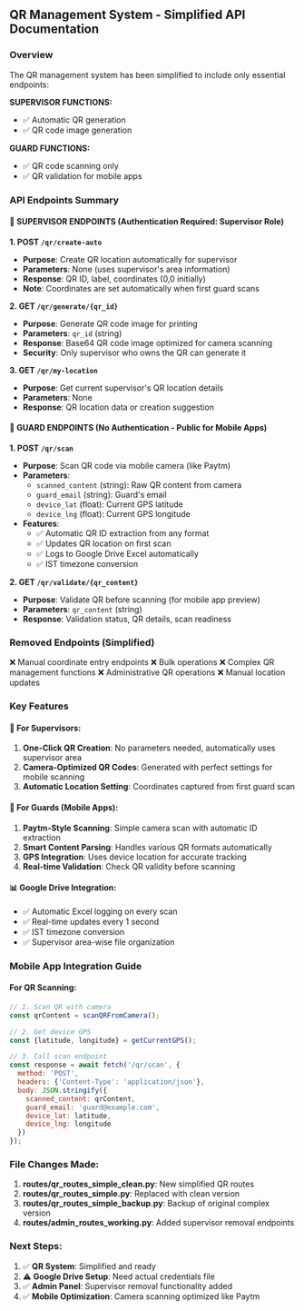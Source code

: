 ## QR Management System - Simplified API Documentation

### Overview
The QR management system has been simplified to include only essential endpoints:

**SUPERVISOR FUNCTIONS:**
- ✅ Automatic QR generation 
- ✅ QR code image generation 

**GUARD FUNCTIONS:**
- ✅ QR code scanning only
- ✅ QR validation for mobile apps

### API Endpoints Summary

#### 🔧 **SUPERVISOR ENDPOINTS** (Authentication Required: Supervisor Role)

**1. POST `/qr/create-auto`**
- **Purpose**: Create QR location automatically for supervisor
- **Parameters**: None (uses supervisor's area information)
- **Response**: QR ID, label, coordinates (0,0 initially)
- **Note**: Coordinates are set automatically when first guard scans

**2. GET `/qr/generate/{qr_id}`**
- **Purpose**: Generate QR code image for printing
- **Parameters**: `qr_id` (string)
- **Response**: Base64 QR code image optimized for camera scanning
- **Security**: Only supervisor who owns the QR can generate it

**3. GET `/qr/my-location`**
- **Purpose**: Get current supervisor's QR location details
- **Parameters**: None
- **Response**: QR location data or creation suggestion

#### 📱 **GUARD ENDPOINTS** (No Authentication - Public for Mobile Apps)

**1. POST `/qr/scan`**
- **Purpose**: Scan QR code via mobile camera (like Paytm)
- **Parameters**: 
  - `scanned_content` (string): Raw QR content from camera
  - `guard_email` (string): Guard's email
  - `device_lat` (float): Current GPS latitude
  - `device_lng` (float): Current GPS longitude
- **Features**:
  - ✅ Automatic QR ID extraction from any format
  - ✅ Updates QR location on first scan
  - ✅ Logs to Google Drive Excel automatically
  - ✅ IST timezone conversion

**2. GET `/qr/validate/{qr_content}`**
- **Purpose**: Validate QR before scanning (for mobile app preview)
- **Parameters**: `qr_content` (string)
- **Response**: Validation status, QR details, scan readiness

### Removed Endpoints (Simplified)
❌ Manual coordinate entry endpoints
❌ Bulk operations
❌ Complex QR management functions
❌ Administrative QR operations
❌ Manual location updates

### Key Features

#### 🎯 **For Supervisors:**
1. **One-Click QR Creation**: No parameters needed, automatically uses supervisor area
2. **Camera-Optimized QR Codes**: Generated with perfect settings for mobile scanning
3. **Automatic Location Setting**: Coordinates captured from first guard scan

#### 📱 **For Guards (Mobile Apps):**
1. **Paytm-Style Scanning**: Simple camera scan with automatic ID extraction
2. **Smart Content Parsing**: Handles various QR formats automatically
3. **GPS Integration**: Uses device location for accurate tracking
4. **Real-time Validation**: Check QR validity before scanning

#### 📊 **Google Drive Integration:**
- ✅ Automatic Excel logging on every scan
- ✅ Real-time updates every 1 second
- ✅ IST timezone conversion
- ✅ Supervisor area-wise file organization

### Mobile App Integration Guide

#### For QR Scanning:
```javascript
// 1. Scan QR with camera
const qrContent = scanQRFromCamera();

// 2. Get device GPS
const {latitude, longitude} = getCurrentGPS();

// 3. Call scan endpoint
const response = await fetch('/qr/scan', {
  method: 'POST',
  headers: {'Content-Type': 'application/json'},
  body: JSON.stringify({
    scanned_content: qrContent,
    guard_email: 'guard@example.com',
    device_lat: latitude,
    device_lng: longitude
  })
});
```

### File Changes Made:
1. **routes/qr_routes_simple_clean.py**: New simplified QR routes
2. **routes/qr_routes_simple.py**: Replaced with clean version
3. **routes/qr_routes_simple_backup.py**: Backup of original complex version
4. **routes/admin_routes_working.py**: Added supervisor removal endpoints

### Next Steps:
1. ✅ **QR System**: Simplified and ready
2. ⚠️ **Google Drive Setup**: Need actual credentials file
3. ✅ **Admin Panel**: Supervisor removal functionality added
4. ✅ **Mobile Optimization**: Camera scanning optimized like Paytm

